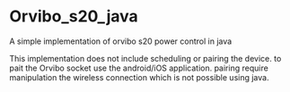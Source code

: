 # Orvibo_s20_java
A simple implementation of orvibo s20 power control in java

This implementation does not include scheduling or pairing the device.
to pait the Orvibo socket use the android/iOS application.
pairing require manipulation the wireless connection which is not possible using java.

